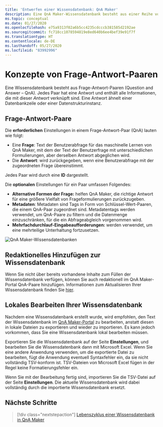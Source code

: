 ```yaml
---
title: 'Entwerfen einer Wissensdatenbank: QnA Maker'
description: Eine QnA Maker-Wissensdatenbank besteht aus einer Reihe von Frage-Antwort-Paaren (QnA) und optionalen Metadaten, die jedem QnA-Paar zugeordnet sind.
ms.topic: conceptual
ms.date: 01/27/2020
ms.openlocfilehash: e75a9313f02a6b5cc4235cdcccb381585d2192ae
ms.sourcegitcommit: fc718cc1078594819e8ed640b6ee4bef39e91f7f
ms.translationtype: HT
ms.contentlocale: de-DE
ms.lasthandoff: 05/27/2020
ms.locfileid: "83992996"
---
```

# <a name="question-and-answer-pair-concepts"></a>Konzepte von Frage-Antwort-Paaren

Eine Wissensdatenbank besteht aus Frage-Antwort-Paaren (Question and Answer – QnA).  Jedes Paar hat eine Antwort und enthält alle Informationen, die mit dieser _Antwort_ verknüpft sind. Eine Antwort ähnelt einer Datenbankzeile oder einer Datenstrukturinstanz.

## <a name="question-and-answer-pairs"></a>Frage-Antwort-Paare

Die **erforderlichen** Einstellungen in einem Frage-Antwort-Paar (QnA) lauten wie folgt:

* Eine **Frage**: Text der Benutzerabfrage für das maschinelle Lernen von QnA Maker, mit dem der Text der Benutzerfrage mit unterschiedlichen Formulierungen, aber derselben Antwort abgeglichen wird.
* Die **Antwort**: wird zurückgegeben, wenn eine Benutzerabfrage mit der zugeordneten Frage übereinstimmt.

Jedes Paar wird durch eine **ID** dargestellt.

Die **optionalen** Einstellungen für ein Paar umfassen Folgendes:

* **Alternative Formen der Frage:** helfen QnA Maker, die richtige Antwort für eine größere Vielfalt von Frageformulierungen zurückzugeben.
* **Metadaten**: Metadaten sind Tags in Form von Schlüssel-Wert-Paaren, die einem QnA-Paar zugeordnet sind. Metadatentags werden verwendet, um QnA-Paare zu filtern und die Datenmenge einzuschränken, für die ein Abfrageabgleich vorgenommen wird.
* **Mehrfachdurchlauf-Eingabeaufforderungen:** werden verwendet, um eine mehrteilige Unterhaltung fortzusetzen.

![QnA Maker-Wissensdatenbanken](../media/qnamaker-concepts-knowledgebase/knowledgebase.png)

## <a name="editorially-add-to-knowledge-base"></a>Redaktionelles Hinzufügen zur Wissensdatenbank

Wenn Sie nicht über bereits vorhandene Inhalte zum Füllen der Wissensdatenbank verfügen, können Sie auch redaktionell im QnA Maker-Portal QnA-Paare hinzufügen. Informationen zum Aktualisieren Ihrer Wissensdatenbank finden Sie [hier](../How-To/edit-knowledge-base.md).

## <a name="editing-your-knowledge-base-locally"></a>Lokales Bearbeiten Ihrer Wissensdatenbank

Nachdem eine Wissensdatenbank erstellt wurde, wird empfohlen, den Text der Wissensdatenbank im [QnA Maker-Portal](https://qnamaker.ai) zu bearbeiten, anstatt diesen in lokale Dateien zu exportieren und wieder zu importieren. Es kann jedoch vorkommen, dass Sie eine Wissensdatenbank lokal bearbeiten müssen.

Exportieren Sie die Wissensdatenbank auf der Seite **Einstellungen**, und bearbeiten Sie die Wissensdatenbank dann mit Microsoft Excel. Wenn Sie eine andere Anwendung verwenden, um die exportierte Datei zu bearbeiten, fügt die Anwendung eventuell Syntaxfehler ein, da sie nicht vollständig TSV-konform ist. TSV-Dateien von Microsoft Excel fügen in der Regel keine Formatierungsfehler ein.

Wenn Sie mit der Bearbeitung fertig sind, importieren Sie die TSV-Datei auf der Seite **Einstellungen**. Die aktuelle Wissensdatenbank wird dabei vollständig durch die importierte Wissensdatenbank ersetzt.

## <a name="next-steps"></a>Nächste Schritte

> [!div class="nextstepaction"]
> [Lebenszyklus einer Wissensdatenbank in QnA Maker](./development-lifecycle-knowledge-base.md)